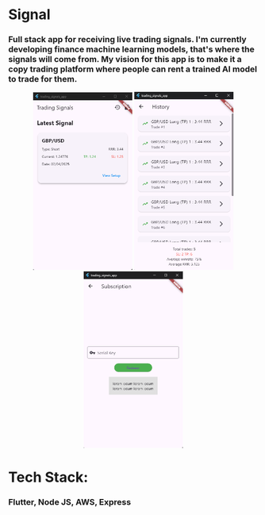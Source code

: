 # Signal
### Full stack app for receiving live trading signals. I'm currently developing finance machine learning models, that's where the signals will come from. My vision for this app is to make it a copy trading platform where people can rent a trained AI model to trade for them.


<p align="center">
  <img src="pic1.png" width="200">
  <img src="pic2.png" width="200">
  <img src="pic3.png" width="200">
</p>

# Tech Stack:
### Flutter, Node JS, AWS, Express